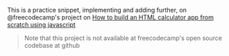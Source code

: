 This is a practice snippet, implementing and adding further, on @freecodecamp's project on [How to build an HTML calculator app from scratch using javascript](https://www.freecodecamp.org/news/how-to-build-an-html-calculator-app-from-scratch-using-javascript-4454b8714b98)

> Note that this project is not available at freecodecamp's open source codebase at github
